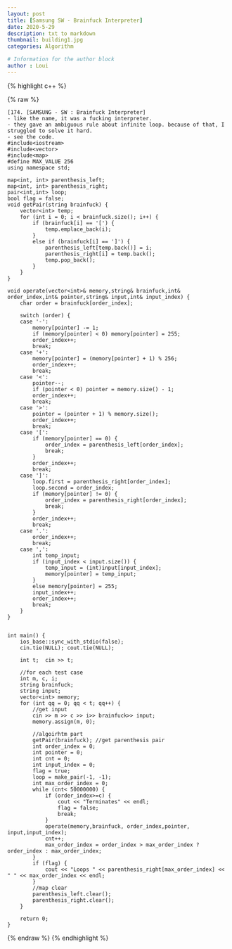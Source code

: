 ```yaml
---
layout: post
title: [Samsung SW - Brainfuck Interpreter]
date: 2020-5-29
description: txt to markdown
thumbnail: building1.jpg
categories: Algorithm

# Information for the author block
author : Loui
---
```


{% highlight c++ %}

{% raw %}

	﻿[174. [SAMSUNG - SW : Brainfuck Interpreter]
	- like the name, it was a fucking interpreter.
	- they gave an ambiguous rule about infinite loop. because of that, I struggled to solve it hard.
	- see the code.
	#include<iostream>
	#include<vector>
	#include<map>
	#define MAX_VALUE 256
	using namespace std;
	
	map<int, int> parenthesis_left;
	map<int, int> parenthesis_right;
	pair<int,int> loop;
	bool flag = false;
	void getPair(string brainfuck) {
		vector<int> temp;
		for (int i = 0; i < brainfuck.size(); i++) {
			if (brainfuck[i] == '[') {
				temp.emplace_back(i);
			}
			else if (brainfuck[i] == ']') {
				parenthesis_left[temp.back()] = i;
				parenthesis_right[i] = temp.back();
				temp.pop_back();
			}
		}
	}
	
	void operate(vector<int>& memory,string& brainfuck,int& order_index,int& pointer,string& input,int& input_index) {
		char order = brainfuck[order_index];
	
		switch (order) {
		case '-':
			memory[pointer] -= 1;
			if (memory[pointer] < 0) memory[pointer] = 255;
			order_index++;
			break;
		case '+':
			memory[pointer] = (memory[pointer] + 1) % 256;
			order_index++;
			break;
		case '<':
			pointer--;
			if (pointer < 0) pointer = memory.size() - 1;
			order_index++;
			break;
		case '>':
			pointer = (pointer + 1) % memory.size();
			order_index++;
			break;
		case '[':
			if (memory[pointer] == 0) {
				order_index = parenthesis_left[order_index];
				break;
			}
			order_index++;
			break;
		case ']':
			loop.first = parenthesis_right[order_index];
			loop.second = order_index;
			if (memory[pointer] != 0) {
				order_index = parenthesis_right[order_index];
				break;
			}
			order_index++;
			break;
		case '.':
			order_index++;
			break;
		case ',':
			int temp_input;
			if (input_index < input.size()) {
				temp_input = (int)input[input_index];
				memory[pointer] = temp_input;
			}
			else memory[pointer] = 255;
			input_index++;
			order_index++;
			break;
		}
	}
	
	
	int main() {
		ios_base::sync_with_stdio(false);
		cin.tie(NULL); cout.tie(NULL);
	
		int t;  cin >> t;
	
		//for each test case
		int m, c, i;
		string brainfuck;
		string input;
		vector<int> memory;
		for (int qq = 0; qq < t; qq++) {
			//get input
			cin >> m >> c >> i>> brainfuck>> input;
			memory.assign(m, 0);
	
			//algoirhtm part
			getPair(brainfuck); //get parenthesis pair
			int order_index = 0;
			int pointer = 0;
			int cnt = 0;
			int input_index = 0;
			flag = true;
			loop = make_pair(-1, -1);
			int max_order_index = 0;
			while (cnt< 50000000) {
				if (order_index>=c) {
					cout << "Terminates" << endl;
					flag = false;
					break;
				}
				operate(memory,brainfuck, order_index,pointer, input,input_index);
				cnt++;
				max_order_index = order_index > max_order_index ? order_index : max_order_index;
			}
			if (flag) {
				cout << "Loops " << parenthesis_right[max_order_index] << " " << max_order_index << endl;
			}
			//map clear
			parenthesis_left.clear();
			parenthesis_right.clear();
		}
	
		return 0;
	}
	
	
{% endraw %}
{% endhighlight %}

